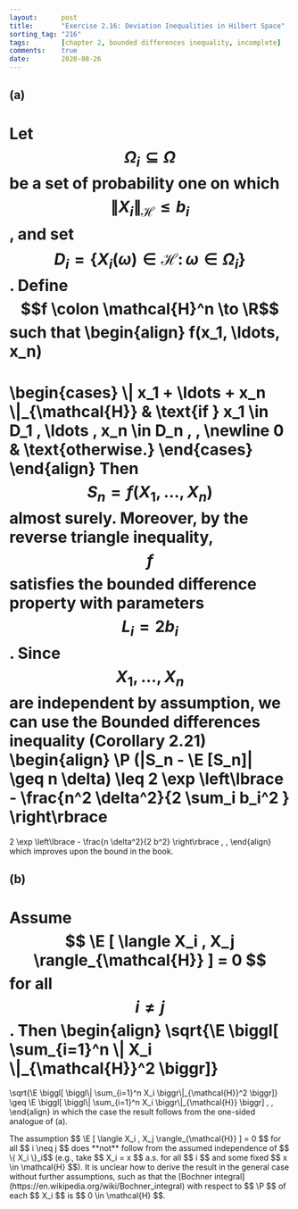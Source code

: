 ```yaml
---
layout:      post
title:       "Exercise 2.16: Deviation Inequalities in Hilbert Space"
sorting_tag: "216"
tags:        [chapter 2, bounded differences inequality, incomplete]
comments:    true
date:        2020-08-26
---
```


## (a)

Let $$ \Omega_i \subseteq \Omega $$ be a set of probability one on which
$$ \| X_i \|_{\mathcal{H}} \leq b_i $$, and set
$$ D_i = \lbrace X_i (\omega) \in \mathcal{H} \colon \omega \in \Omega_i \} $$.
Define $$f \colon \mathcal{H}^n \to \R$$ such that
\begin{align}
  f(x_1, \ldots, x_n)
  =
  \begin{cases}
    \\| x_1 + \ldots + x_n \\|_{\mathcal{H}} &
    \text{if } x_1 \in D_1 , \ldots , x_n \in D_n \, , \newline
    0 & \text{otherwise.}
  \end{cases}
\end{align}
Then $$ S_n = f (X_1, \ldots , X_n) $$ almost surely.
Moreover, by the reverse triangle inequality, $$ f $$ satisfies the bounded
difference property with parameters $$ L_i = 2 b_i $$.
Since $$ X_1, \ldots , X_n $$ are independent by assumption, we can use
the Bounded differences inequality (Corollary 2.21)
\begin{align}
  \P (|S_n - \E [S_n]| \geq n \delta)
  \leq
  2 \exp \left\lbrace
    - \frac{n^2 \delta^2}{2 \sum_i b_i^2 }
  \right\rbrace
  =
  2 \exp \left\lbrace
    - \frac{n \delta^2}{2 b^2}
  \right\rbrace
  \, ,
\end{align}
which improves upon the bound in the book.


## (b)

Assume $$ \E [ \langle X_i , X_j \rangle_{\mathcal{H}} ] = 0 $$
for all $$ i \neq j $$. Then
\begin{align}
  \sqrt{\E \biggl[ \sum\_{i=1}^n \\| X_i \\|\_{\mathcal{H}}^2 \biggr]}
  =
  \sqrt{\E \\biggl[ \biggl\\|  \sum\_{i=1}^n X_i \biggr\\|\_{\mathcal{H}}^2 \biggr]}
  \geq
  \E \\biggl[ \biggl\\|  \sum\_{i=1}^n X_i \biggr\\|\_{\mathcal{H}} \biggr]
  \, ,
\end{align}
in which the case the result follows from the one-sided analogue of (a).

<span class="accent">
  The assumption $$ \E [ \langle X_i , X_j \rangle_{\mathcal{H}} ] = 0 $$
  for all $$ i \neq j $$ does **not** follow from the assumed independence of
  $$ \{ X_i \}_i$$ (e.g., take $$ X_i = x $$ a.s. for all $$ i $$ and
  some fixed $$ x \in \mathcal{H} $$).
  It is unclear how to derive the result in the general case without further
  assumptions, such as that the
  [Bochner integral](https://en.wikipedia.org/wiki/Bochner_integral)
  with respect to $$ \P $$ of each $$ X_i $$ is $$ 0 \in \mathcal{H} $$.
</span>
